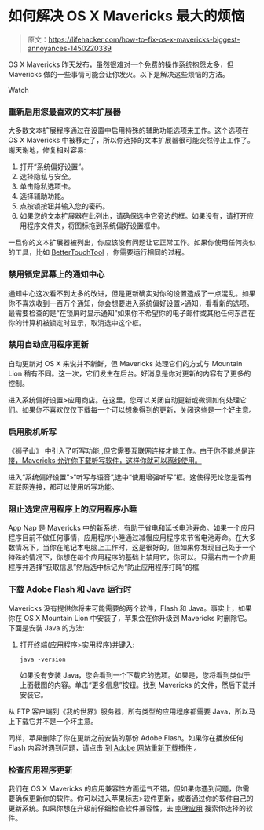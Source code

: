 # 如何解决 OS X Mavericks 最大的烦恼

> 原文：<https://lifehacker.com/how-to-fix-os-x-mavericks-biggest-annoyances-1450220339>

OS X Mavericks 昨天发布，虽然很难对一个免费的操作系统抱怨太多，但 Mavericks 做的一些事情可能会让你发火。以下是解决这些烦恼的方法。

Watch

### 重新启用您最喜欢的文本扩展器

大多数文本扩展程序通过在设置中启用特殊的辅助功能选项来工作。这个选项在 OS X Mavericks 中被移走了，所以你选择的文本扩展器很可能突然停止工作了。谢天谢地，修复相对容易:

1.  打开“系统偏好设置”。
2.  选择隐私与安全。
3.  单击隐私选项卡。
4.  选择辅助功能。
5.  点按锁按钮并输入您的密码。
6.  如果您的文本扩展器在此列出，请确保选中它旁边的框。如果没有，请打开应用程序文件夹，将图标拖到系统偏好设置框中。

一旦你的文本扩展器被列出，你应该没有问题让它正常工作。如果你使用任何类似的工具，比如 [BetterTouchTool](http://blog.boastr.net/) ，你需要运行相同的过程。

### 禁用锁定屏幕上的通知中心

通知中心这次看不到太多的改进，但是更新确实对你的设置造成了一点混乱。如果你不喜欢收到一百万个通知，你会想要进入系统偏好设置>通知，看看新的选项。最需要检查的是“在锁屏时显示通知”如果你不希望你的电子邮件或其他任何东西在你的计算机被锁定时显示，取消选中这个框。

### 禁用自动应用程序更新

自动更新对 OS X 来说并不新鲜，但 Mavericks 处理它们的方式与 Mountain Lion 稍有不同。这一次，它们发生在后台。好消息是你对更新的内容有了更多的控制。

进入系统偏好设置>应用商店。在这里，您可以关闭自动更新或微调如何处理它们。如果你不喜欢仅仅下载每一个可以想象得到的更新，关闭这些是一个好主意。

### 启用脱机听写

《狮子山》 中引入了听写功能 [,但它需要互联网连接才能工作。由于你不能总是连接，Mavericks 允许你下载听写软件，这样你就可以离线使用。](https://lifehacker.com/how-to-talk-to-your-mac-using-dictation-effectively-5928902)

进入“系统偏好设置”>“听写与语音”,选中“使用增强听写”框。这使得无论您是否有互联网连接，都可以使用听写功能。

### 阻止选定应用程序上的应用程序小睡

App Nap 是 Mavericks 中的新系统，有助于省电和延长电池寿命。如果一个应用程序目前不做任何事情，应用程序小睡通过减慢应用程序来节省电池寿命。在大多数情况下，当你在笔记本电脑上工作时，这是很好的，但如果你发现自己处于一个特殊的情况下，你想在每个应用程序的基础上禁用它，你可以。只需右击一个应用程序并选择“获取信息”然后选中标记为“防止应用程序打盹”的框

### 下载 Adobe Flash 和 Java 运行时

Mavericks 没有提供你将来可能需要的两个软件，Flash 和 Java。事实上，如果你在 OS X Mountain Lion 中安装了，苹果会在你升级到 Mavericks 时删除它。下面是安装 Java 的方法:

1.  打开终端(应用程序>实用程序)并键入:

    ```
    java -version
    ```

    如果没有安装 Java，您会看到一个下载它的选项。如果是，您将看到类似于上面截图的内容。单击“更多信息”按钮。找到 Mavericks 的文件，然后下载并安装它。

从 FTP 客户端到《我的世界》服务器，所有类型的应用程序都需要 Java，所以马上下载它并不是一个坏主意。

同样，苹果删除了你在更新之前安装的那份 Adobe Flash。如果你在播放任何 Flash 内容时遇到问题，请点击 [到 Adobe 网站重新下载插件](http://get.adobe.com/flashplayer/) 。

### 检查应用程序更新

我们在 OS X Mavericks 的应用兼容性方面运气不错，但如果你遇到问题，你需要确保更新你的软件。你可以进入苹果标志>软件更新，或者通过你的软件自己的更新系统。如果你想在升级前仔细检查软件兼容性，去 [咆哮应用](http://roaringapps.com/apps) 搜索你选择的软件。